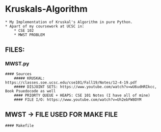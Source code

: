 # Kruskals-Algorithm
    * My Implementation of Kruskal's Algorithm in pure Python.
    * Apart of my coursework at UCSC in: 
        * CSE 102
        * MWST PROBLEM

## FILES:
### MWST.py
    #### Sources
        ##### KRUSKAL: https://classes.soe.ucsc.edu/cse101/Fall19/Notes/12-4-19.pdf
        ##### DISJOINT SETS: https://www.youtube.com/watch?v=wU6udHRIkcc, Book Psuedocode as well
        #### PRIORTY QUEUE + HEAPS: CSE 101 Notes (I have all of mine)
        #### FILE I/O: https://www.youtube.com/watch?v=Uh2ebFW8OYM
## MWST -> FILE USED FOR MAKE FILE
    #### Makefile
